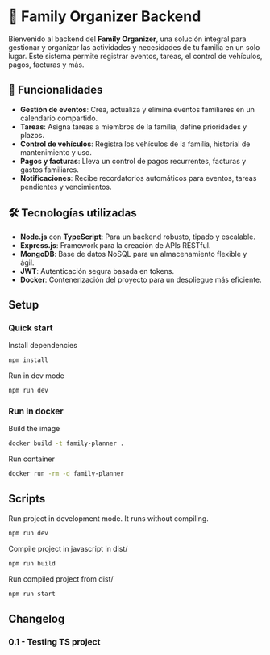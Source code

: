 # 🏡 Family Organizer Backend
Bienvenido al backend del **Family Organizer**, una solución integral para gestionar y organizar las actividades y necesidades de tu familia en un solo lugar. Este sistema permite registrar eventos, tareas, el control de vehículos, pagos, facturas y más.

## 🚀 Funcionalidades

- **Gestión de eventos**: Crea, actualiza y elimina eventos familiares en un calendario compartido.
- **Tareas**: Asigna tareas a miembros de la familia, define prioridades y plazos.
- **Control de vehículos**: Registra los vehículos de la familia, historial de mantenimiento y uso.
- **Pagos y facturas**: Lleva un control de pagos recurrentes, facturas y gastos familiares.
- **Notificaciones**: Recibe recordatorios automáticos para eventos, tareas pendientes y vencimientos.

## 🛠️ Tecnologías utilizadas

- **Node.js** con **TypeScript**: Para un backend robusto, tipado y escalable.
- **Express.js**: Framework para la creación de APIs RESTful.
- **MongoDB**: Base de datos NoSQL para un almacenamiento flexible y ágil.
- **JWT**: Autenticación segura basada en tokens.
- **Docker**: Contenerización del proyecto para un despliegue más eficiente.


## Setup
### Quick start
Install dependencies
```bash
npm install
```

Run in dev mode
```bash
npm run dev
```
### Run in docker
Build the image
```bash
docker build -t family-planner .
```

Run container
```bash
docker run -rm -d family-planner
```
## Scripts
Run project in development mode. It runs without compiling.
```bash
npm run dev
```

Compile project in javascript in dist/
```bash
npm run build
```

Run compiled project from dist/
```bash
npm run start
```
## Changelog

### 0.1 - Testing TS project